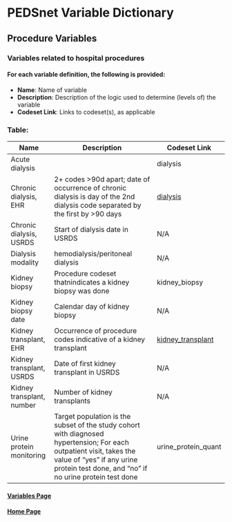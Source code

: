 # PEDSnet Variable Dictionary

## Procedure Variables

### Variables related to hospital procedures

#### For each variable definition, the following is provided:
* **Name**: Name of variable
* **Description**: Description of the logic used to determine (levels of) the variable
* **Codeset Link**: Links to codeset(s), as applicable

### Table:

| Name | Description | Codeset Link |
|------|-------------|--------------|
| Acute dialysis | | dialysis |
| Chronic dialysis, EHR | 2+ codes >90d apart; date of occurrence of chronic dialysis is day of the 2nd dialysis code separated by the first by >90 days | [dialysis](https://github.com/PRESERVE-Coordinating-Center/preserve_codesets/blob/main/procedure/kidney_dialysis_px.csv) |
| Chronic dialysis, USRDS  | Start of dialysis date in USRDS | N/A |
| Dialysis modality | hemodialysis/peritoneal dialysis  | N/A | 
| Kidney biopsy | Procedure codeset thatnindicates a kidney biopsy was done | kidney_biopsy |
| Kidney biopsy date | Calendar day of kidney biopsy | N/A | 
| Kidney transplant, EHR | Occurrence of procedure codes indicative of a kidney transplant | [kidney_transplant](https://github.com/PRESERVE-Coordinating-Center/preserve_codesets/blob/main/procedure/kidney_transplant_px.csv) |
| Kidney transplant, USRDS | Date of first kidney transplant in USRDS | N/A |
| Kidney transplant, number | Number of kidney transplants | N/A |
| Urine protein monitoring | Target population is the subset of the study cohort with diagnosed hypertension; For each outpatient visit, takes the value of “yes” if any urine protein test done, and “no” if no urine protein test done | urine_protein_quant |


#### [Variables Page](./hierarchy.md)

#### [Home Page](https://pedsnet.github.io/Variable-Dictionary/)
